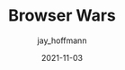 ---
author: jay_hoffmann
date: 2021-11-03
hidden: true
publisher: css
tags:
  - history
  - user-agents
target_url: https://css-tricks.com/chapter-10-browser-wars/
title: Browser Wars
---